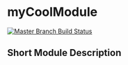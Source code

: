 # myCoolModule

[![Master Branch Build Status](https://img.shields.io/travis/Tropicalista/myCoolModule/master.svg?style=flat-square&label=master)](https://travis-ci.org/Tropicalista/myCoolModule)

## Short Module Description